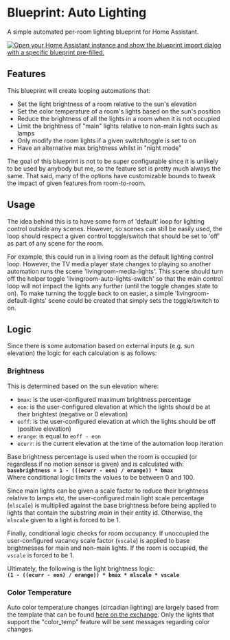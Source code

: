 # Blueprint: Auto Lighting

A simple automated per-room lighting blueprint for Home Assistant.

[![Open your Home Assistant instance and show the blueprint import dialog with a specific blueprint pre-filled.](https://my.home-assistant.io/badges/blueprint_import.svg)](https://my.home-assistant.io/redirect/blueprint_import/?blueprint_url=https%3A%2F%2Fgithub.com%2FWillFantom%2Fha-blueprint-autolighting%2Fblob%2Fmain%2Fauto-light.yaml)


## Features

This blueprint will create looping automations that:

 - Set the light brightness of a room relative to the sun's elevation
 - Set the color temperature of a room's lights based on the sun's position
 - Reduce the brightness of all the lights in a room when it is not occupied
 - Limit the brightness of "main" lights relative to non-main lights such as lamps
 - Only modify the room lights if a given switch/toggle is set to on
 - Have an alternative max brightness whilst in "night mode"

The goal of this blueprint is not to be super configurable since it is unlikely
to be used by anybody but me, so the feature set is pretty much always
the same. That said, many of the options have customizable bounds to tweak
the impact of given features from room-to-room.

## Usage

The idea behind this is to have some form of 'default' loop for lighting control
outside any scenes. However, so scenes can still be easily used, the loop should
respect a given control toggle/switch that should be set to 'off' as part of any
scene for the room.

For example, this could run in a living room as the default lighting control
loop. However, the TV media player state changes to playing so another
automation runs the scene 'livingroom-media-lights'. This scene should turn off
the helper toggle 'livingroom-auto-lights-switch' so that the main control loop
will not impact the lights any further (until the toggle changes state to on).
To make turning the toggle back to on easier, a simple
'livingroom-default-lights' scene could be created that simply sets the
toggle/switch to on.

## Logic

Since there is some automation based on external inputs (e.g. sun elevation) the
logic for each calculation is as follows:

### Brightness

This is determined based on the sun elevation where:
  - `bmax`: is the user-configured maximum brightness percentage
  - `eon`: is the user-configured elevation at which the lights should be at
    their brightest (negative or 0 elevation)
  - `eoff`: is the user-configured elevation at which the lights should be off
    (positive elevation)
  - `erange`: is equal to `eoff - eon`
  - `ecurr`: is the current elevation at the time of the automation loop iteration


Base brightness percentage is used when the room is occupied (or regardless if
no motion sensor is given) and is calculated with:
<br>**```basebrightness = 1 - (((ecurr - eon) / erange)) * bmax ```**<br>
Where conditional logic limits the values to be between 0 and 100.

Since main lights can be given a scale factor to reduce their brightness
relative to lamps etc, the user-configured main light scale percentage
(`mlscale`) is multiplied against the base brightness before being applied to
lights that contain the substring _main_ in their entity id. Otherwise, the
`mlscale` given to a light is forced to be 1.

Finally, conditional logic checks for room occupancy. If unoccupied the
user-configured vacancy scale factor (`vscale`) is applied to base brightnesses
for main and non-main lights. If the room is occupied, the `vscale` is forced to
be 1.

Ultimately, the following is the light brightness logic:
<br>**```(1 - ((ecurr - eon) / erange)) * bmax * mlscale * vscale ```**<br>

### Color Temperature

Auto color temperature changes (circadian lighting) are largely based from the template that can be found [here on the exchange](https://community.home-assistant.io/t/automatic-circadian-lighting-match-your-lights-color-temperature-to-the-sun/472105). Only the lights that support the "color_temp" feature will be sent messages regarding color changes.
